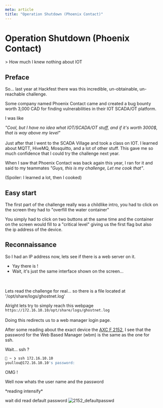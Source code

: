 ```yaml
---
meta: article
title: "Operation Shutdown (Phoenix Contact)"
---
```

# Operation Shutdown (Phoenix Contact)
<div class="subtitle">
    > How much I knew nothing about IOT
</div>

## Preface
So... last year at Hackfest there was this incredible, un-obtainable, un-reachable challenge.

Some company named Phoenix Contact came and created a bug bounty worth 3,000 CAD for finding vulnerabilities in their IOT SCADA/OT platform.

I was like 

*"Cool, but I have no idea what IOT/SCADA/OT stuff, and if it's worth 3000$, that is way above my level"*
<br>
<br>
Just after that I went to the SCADA Village and took a class on IOT. I learned about MQTT, HiveMQ, Mosquitto, and a lot of other stuff.
This gave me so much confidence that I could try the challenge next year.

When I saw that Phoenix Contact was back again this year, I ran for it and said to my teammates *"Guys, this is my challenge, Let me cook that"*.

(Spoiler: I learned a lot, then I cooked)

## Easy start
The first part of the challenge really was a childlike intro, you had to click on the screen they had to "overfill the water container"

You simply had to click on two buttons at the same time and the container on the screen would fill to a "critical level" giving us the first flag but also the ip address of the device.

## Reconnaissance
So I had an IP address now, lets see if there is a web server on it.
- Yay there is !
- Wait, it's just the same interface shown on the screen...
<br>
<br>
Lets read the challenge for real... so there is a file located at '/opt/share/logs/ghostnet.log'

Alright lets try to simply reach this webpage `https://172.16.10.10/opt/share/logs/ghostnet.log`
<br>
<br>
Doing this redirects us to a web manager login page.

After some reading about the exact device the [AXC F 2152](https://product-download.phoenixcontact.com/10717664?response-content-disposition=inline;%20filename%3D%22um_en_axc_f_x152_observe_hw_version_107708_en_14.pdf%22&Expires=1761173026&Signature=zGV97gDL7i-De2CPD4dA~eeOvHJnfkiipPc93DIifBIzP~z0iB-rZFVMvFRaUpMJgJ4szKn3yedlGRVVd9x08PoyrvVsv8Xx90h3awjwEVOfmcXfCSxnpTwWLlA~wlWcvlPayGEeUCtOssuE9na9Cp1TyirXTemXEeNz9PKHEZNQaQUianHB4~~ZQlPqCAbkYCl-c2bDfGmPO6pT75eEyjyn2100eVsw7sRl6ZPik0Y10Isuz3RYX90vQBQMceJPmawoWTGjgTWPNAfeW05VbslL5mNBT6te2mW~wkXJ7BbV9L0JkdTLhWhSl0Msl5aGdio4Tqod-d5KD6OzQ1Elyg__&Key-Pair-Id=K1I2N54A7B0GD), I see that the password for the Web Based Manager (wbm) is the same as the one for ssh.

Wait... ssh ?
```sh
󰣇 ~ ❯ ssh 172.16.10.10                                                                                                     15:48
youllou@172.16.10.10's password:

```
OMG !

Well now whats the user name and the password

\*reading intensify\*

wait did read default password ![2152_defaultpasswd](/writeups/hackfest_2025/2152_defaultpasswd.png)
